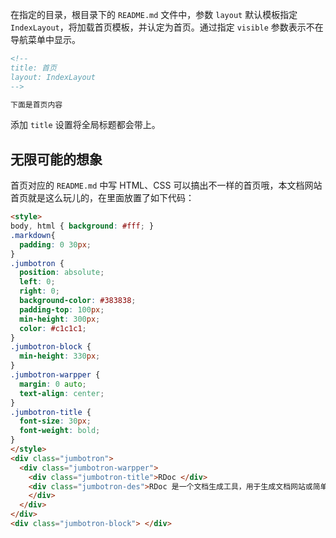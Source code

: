 <!--
title: 添加首页
sort: 4
-->

在指定的目录，根目录下的 `README.md` 文件中，参数 `layout` 默认模板指定 `IndexLayout`，将加载首页模板，并认定为首页。通过指定 `visible` 参数表示不在导航菜单中显示。

```markdown
<!--
title: 首页
layout: IndexLayout
-->

下面是首页内容
```

添加 `title` 设置将全局标题都会带上。


## 无限可能的想象

首页对应的 `README.md` 中写 HTML、CSS 可以搞出不一样的首页哦，本文档网站首页就是这么玩儿的，在里面放置了如下代码：


```html
<style>
body, html { background: #fff; }
.markdown{
  padding: 0 30px;
}
.jumbotron {
  position: absolute;
  left: 0;
  right: 0;
  background-color: #383838;
  padding-top: 100px;
  min-height: 300px;
  color: #c1c1c1;
}
.jumbotron-block {
  min-height: 330px;
}
.jumbotron-warpper {
  margin: 0 auto;
  text-align: center;
}
.jumbotron-title {
  font-size: 30px;
  font-weight: bold;
}
</style>
<div class="jumbotron">
  <div class="jumbotron-warpper">
    <div class="jumbotron-title">RDoc </div>
    <div class="jumbotron-des">RDoc 是一个文档生成工具，用于生成文档网站或简单的博客网站，简单到你只需写 Markdown 文件就可以帮助你生成网站。同时可以方便的集成到你的项目工程中。
    </div>
  </div>
</div>
<div class="jumbotron-block"> </div>
```
